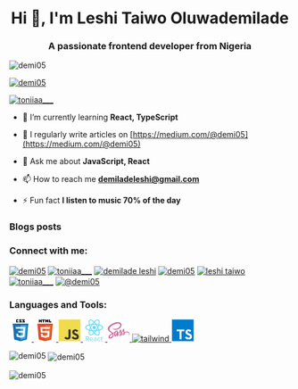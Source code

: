 <h1 align="center">Hi 👋, I'm Leshi Taiwo Oluwademilade</h1>
<h3 align="center">A passionate frontend developer from Nigeria</h3>

<p align="left"> <img src="https://komarev.com/ghpvc/?username=demi05&label=Profile%20views&color=0e75b6&style=flat" alt="demi05" /> </p>

<p align="left"> <a href="https://github.com/ryo-ma/github-profile-trophy"><img src="https://github-profile-trophy.vercel.app/?username=demi05" alt="demi05" /></a> </p>

<p align="left"> <a href="https://twitter.com/toniiaa___" target="blank"><img src="https://img.shields.io/twitter/follow/toniiaa___?logo=twitter&style=for-the-badge" alt="toniiaa___" /></a> </p>

- 🌱 I’m currently learning **React, TypeScript**

- 📝 I regularly write articles on [https://medium.com/@demi05](https://medium.com/@demi05)

- 💬 Ask me about **JavaScript, React**

- 📫 How to reach me **demiladeleshi@gmail.com**

- ⚡ Fun fact **I listen to music 70% of the day**

### Blogs posts
<!-- BLOG-POST-LIST:START -->
<!-- BLOG-POST-LIST:END -->

<h3 align="left">Connect with me:</h3>
<p align="left">
<a href="https://codepen.io/demi05" target="blank"><img align="center" src="https://raw.githubusercontent.com/rahuldkjain/github-profile-readme-generator/master/src/images/icons/Social/codepen.svg" alt="demi05" height="30" width="40" /></a>
<a href="https://twitter.com/toniiaa___" target="blank"><img align="center" src="https://raw.githubusercontent.com/rahuldkjain/github-profile-readme-generator/master/src/images/icons/Social/twitter.svg" alt="toniiaa___" height="30" width="40" /></a>
<a href="https://linkedin.com/in/demilade leshi" target="blank"><img align="center" src="https://raw.githubusercontent.com/rahuldkjain/github-profile-readme-generator/master/src/images/icons/Social/linked-in-alt.svg" alt="demilade leshi" height="30" width="40" /></a>
<a href="https://codesandbox.com/demi05" target="blank"><img align="center" src="https://raw.githubusercontent.com/rahuldkjain/github-profile-readme-generator/master/src/images/icons/Social/codesandbox.svg" alt="demi05" height="30" width="40" /></a>
<a href="https://fb.com/leshi taiwo" target="blank"><img align="center" src="https://raw.githubusercontent.com/rahuldkjain/github-profile-readme-generator/master/src/images/icons/Social/facebook.svg" alt="leshi taiwo" height="30" width="40" /></a>
<a href="https://instagram.com/toniiaa___" target="blank"><img align="center" src="https://raw.githubusercontent.com/rahuldkjain/github-profile-readme-generator/master/src/images/icons/Social/instagram.svg" alt="toniiaa___" height="30" width="40" /></a>
<a href="https://medium.com/@demi05" target="blank"><img align="center" src="https://raw.githubusercontent.com/rahuldkjain/github-profile-readme-generator/master/src/images/icons/Social/medium.svg" alt="@demi05" height="30" width="40" /></a>
</p>

<h3 align="left">Languages and Tools:</h3>
<p align="left"> <a href="https://www.w3schools.com/css/" target="_blank" rel="noreferrer"> <img src="https://raw.githubusercontent.com/devicons/devicon/master/icons/css3/css3-original-wordmark.svg" alt="css3" width="40" height="40"/> </a> <a href="https://www.w3.org/html/" target="_blank" rel="noreferrer"> <img src="https://raw.githubusercontent.com/devicons/devicon/master/icons/html5/html5-original-wordmark.svg" alt="html5" width="40" height="40"/> </a> <a href="https://developer.mozilla.org/en-US/docs/Web/JavaScript" target="_blank" rel="noreferrer"> <img src="https://raw.githubusercontent.com/devicons/devicon/master/icons/javascript/javascript-original.svg" alt="javascript" width="40" height="40"/> </a> <a href="https://reactjs.org/" target="_blank" rel="noreferrer"> <img src="https://raw.githubusercontent.com/devicons/devicon/master/icons/react/react-original-wordmark.svg" alt="react" width="40" height="40"/> </a> <a href="https://sass-lang.com" target="_blank" rel="noreferrer"> <img src="https://raw.githubusercontent.com/devicons/devicon/master/icons/sass/sass-original.svg" alt="sass" width="40" height="40"/> </a> <a href="https://tailwindcss.com/" target="_blank" rel="noreferrer"> <img src="https://www.vectorlogo.zone/logos/tailwindcss/tailwindcss-icon.svg" alt="tailwind" width="40" height="40"/> </a> <a href="https://www.typescriptlang.org/" target="_blank" rel="noreferrer"> <img src="https://raw.githubusercontent.com/devicons/devicon/master/icons/typescript/typescript-original.svg" alt="typescript" width="40" height="40"/> </a> </p>

<p><img align="left" src="https://github-readme-stats.vercel.app/api/top-langs?username=demi05&show_icons=true&locale=en&layout=compact" alt="demi05" /></p>

<p>&nbsp;<img align="center" src="https://github-readme-stats.vercel.app/api?username=demi05&show_icons=true&locale=en" alt="demi05" /></p>

<p><img align="center" src="https://github-readme-streak-stats.herokuapp.com/?user=demi05&" alt="demi05" /></p>
